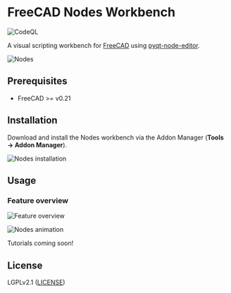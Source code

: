 # FreeCAD Nodes Workbench

![CodeQL](https://github.com/j8sr0230/Nodes/actions/workflows/codeql.yml/badge.svg)

A visual scripting workbench for [FreeCAD](https://www.freecad.org) using 
[pyqt-node-editor](https://gitlab.com/pavel.krupala/pyqt-node-editor).

![Nodes](https://github.com/j8sr0230/Nodes/blob/main/docs/nodes_nested_array.png)
<!-- Add screenshots here -->

## Prerequisites
* FreeCAD >= v0.21

## Installation
Download and install the Nodes workbench via the Addon Manager (**Tools → Addon Manager**).

![Nodes installation](https://github.com/j8sr0230/Nodes/blob/main/docs/nodes_installation.png)

## Usage
### Feature overview
![Feature overview](https://github.com/j8sr0230/fc_nodes/blob/main/docs/nodes_base_node_features.gif)

![Nodes animation](https://github.com/j8sr0230/fc_nodes/blob/main/docs/nodes_animation.gif)

Tutorials coming soon!

## License

LGPLv2.1 ([LICENSE](LICENSE))
